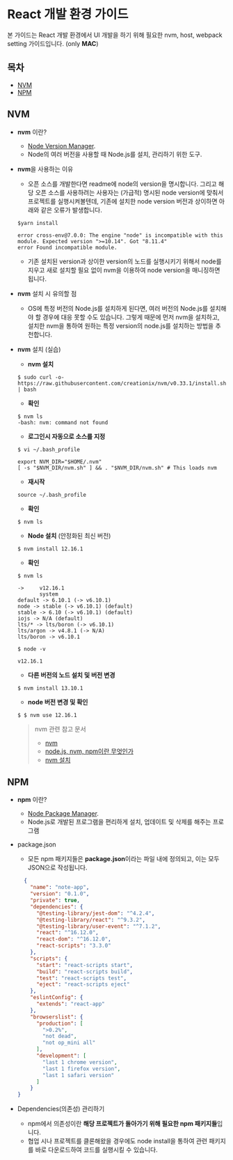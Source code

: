 # React 개발 환경 가이드

본 가이드는 React 개발 환경에서 UI 개발을 하기 위해 필요한 nvm, host, webpack setting 가이드입니다. (only **MAC**)

## 목차
- [NVM](#NVM)
- [NPM](#NPM)

## NVM
- **nvm** 이란?
  + [Node Version Manager](https://github.com/nvm-sh/nvm).
  + Node의 여러 버전을 사용할 때 Node.js를 설치, 관리하기 위한 도구.
  
- **nvm**을 사용하는 이유
  + 오픈 소스를 개발한다면 readme에 node의 version을 명시합니다. 그리고 해당 오픈 소스를 사용하려는 사용자는 (가급적) 명시된 node version에 맞춰서 프로젝트를 실행시켜볼텐데, 기존에 설치한 node version 버전과 상이하면 아래와 같은 오류가 발생합니다.

  
  ```
  $yarn install
  
  error cross-env@7.0.0: The engine "node" is incompatible with this module. Expected version ">=10.14". Got "8.11.4"
  error Found incompatible module.
  ```
  
  + 기존 설치된 version과 상이한 version의 노드를 실행시키기 위해서 node를 지우고 새로 설치할 필요 없이 nvm을 이용하여 node version을 매니징하면 됩니다.

- **nvm** 설치 시 유의할 점
  + OS에 특정 버전의 Node.js를 설치하게 된다면, 여러 버전의 Node.js를 설치해야 할 경우에 대응 못할 수도 있습니다. 그렇게 때문에 먼저 nvm을 설치하고, 설치한 nvm을 통하여 원하는 특정 version의 node.js를 설치하는 방법을 추천합니다.

- **nvm** 설치 (실습)
  - **nvm 설치**
  ```
  $ sudo curl -o- https://raw.githubusercontent.com/creationix/nvm/v0.33.1/install.sh | bash
  ```

  - **확인**
  ```
  $ nvm ls
  -bash: nvm: command not found
  ```

  - **로그인시 자동으로 소스를 지정**
  ```
  $ vi ~/.bash_profile
  ```

  ```
  export NVM_DIR="$HOME/.nvm"
  [ -s "$NVM_DIR/nvm.sh" ] && . "$NVM_DIR/nvm.sh" # This loads nvm
  ```

  - **재시작**
  ```
  source ~/.bash_profile
  ```
  
  - **확인**
  ```
  $ nvm ls
  ```
  
  - **Node 설치** (안정화된 최신 버전)
  ```
  $ nvm install 12.16.1
  ```
  
  - **확인**
  ```
  $ nvm ls
  ```
  
  ```
  ->     v12.16.1
         system
  default -> 6.10.1 (-> v6.10.1)
  node -> stable (-> v6.10.1) (default)
  stable -> 6.10 (-> v6.10.1) (default)
  iojs -> N/A (default)
  lts/* -> lts/boron (-> v6.10.1)
  lts/argon -> v4.8.1 (-> N/A)
  lts/boron -> v6.10.1
  ```
  
  ```
  $ node -v
  ```
  
  ```
  v12.16.1
  ```
  
  - **다른 버전의 노드 설치 및 버전 변경**
  ```
  $ nvm install 13.10.1
  ```
  
  - **node 버전 변경 및 확인**
  ```
  $ $ nvm use 12.16.1
  ```

  > nvm 관련 참고 문서
	> - [nvm](https://github.com/nvm-sh/nvm#about)
	> - [node.js, nvm, npm이란 무엇인가](https://pongsoyun.tistory.com/115)
	> - [nvm 설치](https://gist.github.com/falsy/8aa42ae311a9adb50e2ca7d8702c9af1)

## NPM
- **npm** 이란?
  + [Node Package Manager](https://www.npmjs.com/).
  + Node.js로 개발된 프로그램을 편리하게 설치, 업데이트 및 삭제를 해주는 프로그램

- package.json
  + 모든 npm 패키지들은 **package.json**이라는 파일 내에 정의되고, 이는 모두 JSON으로 작성됩니다.
  ```json
    {
      "name": "note-app",
      "version": "0.1.0",
      "private": true,
      "dependencies": {
        "@testing-library/jest-dom": "^4.2.4",
        "@testing-library/react": "^9.3.2",
        "@testing-library/user-event": "^7.1.2",
        "react": "^16.12.0",
        "react-dom": "^16.12.0",
        "react-scripts": "3.3.0"
      },
      "scripts": {
        "start": "react-scripts start",
        "build": "react-scripts build",
        "test": "react-scripts test",
        "eject": "react-scripts eject"
      },
      "eslintConfig": {
        "extends": "react-app"
      },
      "browserslist": {
        "production": [
          ">0.2%",
          "not dead",
          "not op_mini all"
        ],
        "development": [
          "last 1 chrome version",
          "last 1 firefox version",
          "last 1 safari version"
        ]
      }
  }
  ```
  
- Dependencies(의존성) 관리하기
  + npm에서 의존성이란 **해당 프로젝트가 돌아가기 위해 필요한 npm 패키지들**입니다.
  + 협업 시나 프로젝트를 클론해왔을 경우에도 node install을 통하여 관련 패키지를 바로 다운로드하여 코드를 실행시킬 수 있습니다.
  
